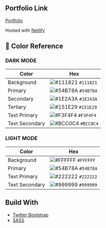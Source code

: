 ## Portfolio Link
[Portfolio](https://www.kevinreber.dev/)

Hosted with [Netlify](https://www.netlify.com/)

## 🎨  Color Reference
### DARK MODE
| Color | Hex  |
|--|--|
| Background |![#111821](https://placehold.it/15/111821/000000?text=+) `#111821` |
| Primary |![#54B78A](https://placehold.it/15/54B78A/000000?text=+) `#54B78A` |
| Secondary |![#1E2A3A](https://placehold.it/15/1E2A3A/000000?text=+) `#1E2A3A` |
| Tertiary |![#151E29](https://placehold.it/15/151E29/000000?text=+) `#151E29` |
| Text Primary |![#F3F4F4](https://placehold.it/15/F3F4F4/000000?text=+) `#F3F4F4` |
| Text Secondary |![#BCC0C4](https://placehold.it/15/BCC0C4/000000?text=+) `#BCC0C4` |

### LIGHT MODE
| Color | Hex  |
|--|--|
| Background |![#FFFFFF](https://placehold.it/15/ffffff/000000?text=+) `#FFFFFF` |
| Primary |![#54B78A](https://placehold.it/15/54B78A/000000?text=+) `#54B78A` |
| Text Primary |![#222222](https://placehold.it/15/222222/000000?text=+) `#222222` |
| Text Secondary |![#999999](https://placehold.it/15/999999/000000?text=+) `#999999` |

## Build With
- [Twitter Bootstrap](https://getbootstrap.com/)
- [SASS](https://sass-lang.com/)